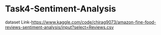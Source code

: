 # Task4-Sentiment-Analysis
dataset Link-https://www.kaggle.com/code/chirag9073/amazon-fine-food-reviews-sentiment-analysis/input?select=Reviews.csv
